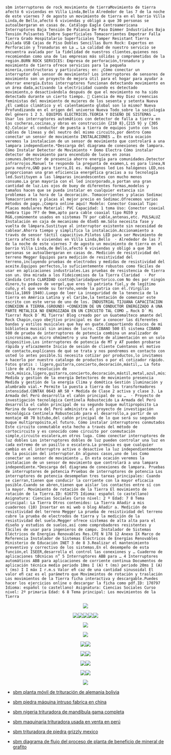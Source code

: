 
```
sbm interruptores de rock movimiento de tierraMovimiento de tierra afectó 6 viviendas en Villa Linda,Bello Alrededor de las 7 de la noche de este viernes 7 de agosto un movimiento de tierra en el barrio Villa Linda,de Bello,afectó 6 viviendas y obligó a que 30 personas se autoalbergaran en casas de. Catálogo Eagle Centroamericana Interruptores Baja Tensión De Palanca De Paso Dimmer Industriales Baja Tensión Pulsantes Timbre Superficiales Tomacorrientes Empotrar Falla Tierra Grado Hospitalario Superficiales Tamper Resistant Tierra Aislada USB Cajas de Piso Dobles Sencillas Burn Rock: Expertos en Perforación y Tronaduras en La … La calidad de nuestro servicio se encuentra avalada por la fidelidad de nuestros clientes,quienes nos recomiendan como una de las empresas más sólidas y comprometidas de la región.BURN ROCK SERVICES: Empresa de perforación,tronadura y movimiento de tierra ofrece servicios para la pequeña minería,constructoras y particulares; en: ¿Cómo conectar un interruptor del sensor de movimiento? Los interruptores de sensores de movimiento son un proyecto de mejora útil para el hogar para ayudar a ahorrar energía.Estos interruptores funcionan detectando movimiento en un área dada,activando la electricidad cuando es detectado movimiento,o desactivándola después de que el movimiento no ha sido detectado durante un cierto tiempo. 🥇 Ciencia de Hoy Diez creencias feministas del movimiento de mujeres de los sesenta y setenta Nueva ¿El cambio climático y el calentamiento global son lo mismo? Nueva Profundizando en el origen del universo Nueva Todo sobre la sociología del género 1 2 3. EQUIPOS ELECTRICOS.TEORIA Y DISEÑO DE SISTEMAS … Usar los interruptores automáticos con detector de falla a tierra en las cocheras,cocinas,y obras en construcción {210 8},{215 9} y {305 6}.Colocar el conductor de puesta a tierra de equipos junto con los cables de líneas y del neutro del mismo circuito,por dentro Como conectar un sensor de movimiento INSTALACIONES … En esta ocación veremos la instalacion de un sensor de movimiento que controlará a una lampara independiente.*Descarga del diagrama de conexiones de lampara. Cómo Instalar Detector de Movimiento • Domo Electra Cómo instalar detector de movimiento para encendido de luces en zonas comunes.Detector de presencia ahorro energía para comunidades.Detector infrarrojos.Manuel te respondo la pregunta de examen,L es para linea,N para neutro,GND para tierra,D1 es. Halogenos led Los halógenos LED,nos proporcionan una gran eficiencia energética gracias a su tecnología led.Sustituyen a las lámparas incandescentes con mucho menos consumo.La gran mayoría con el led incorporado,a portan una gran cantidad de luz.Los ojos de buey de diferentes formas,modelos y tamaños hacen que se pueda instalar en cualquier estancia sin problemas a la hora de la decoración. Tomacorrientes y placas Sodimac Tomacorrientes y placas al mejor precio en Sodimac.Ofrecemos varios métodos de pago.¡Compra online aquí! Modelo: Conector Coaxial Tipo: Placas modulares Material: PVC Capacidad: 1 toma Uso: Conector coaxial hembra tipo ?F? de 9mm,apto para cable coaxial tipo RG59 y RG6,comúnmente usados en sistemas TV por cable,antenas,etc. PULSALUZ Instalación en caja de mecanismo de 65x65 mm.Sólo necesita fase y vuelta de lámpara.Sustituye al interruptor existente sin necesidad de cablear.Ahorra tiempo y simplifica la instalación.Accionamiento a través de sensor táctil capacitivo.Pilotos LED para ser Movimiento de tierra afectó 6 viviendas en Villa Linda,Bello  · Alrededor de las 7 de la noche de este viernes 7 de agosto un movimiento de tierra en el barrio Villa Linda,de Bello,afectó 6 viviendas y obligó a que 30 personas se autoalbergaran en casas de. Medición de resistividad del terreno Megger Equipos para medición de resistividad del terreno,incluyendo pruebas de electrodos y medidas de resistividad del aceite.Equipos perfectos,lo suficientemente robustos como fáciles de usar en aplicaciones industriales.Las pruebas de resistencia de tierra son un. Una mirada a los Fideicomisos de la Tierra Claridad  · Por Cándida Cotto CLARIDAD ccotto@claridadpuertorico.com No des por ningún dinero,tu pedazo de vergel,que eres tú patriota fiel,y de legítimo cuño,y el que vende su terruño,vende la patria con él.(Virgilio Dávila,1869 1940).Luego de leer La inseguridad de la tenencia de la tierra en América Latina y el Caribe,la tentación de comenzar este escrito con este verso de uno de los. INDUSTRIAL TIJUANA CAPACITACION CONEXION A TIERRA.(GROUND) •CONEXION DE UN CONDUCTOR ENERGIZADO A UNA PARTE METALICA NO ENERGIZADA EN UN CIRCUITO TAL COMO … Rock D´ Mi Tierra! Rock D´ Mi Tierra! Blog creado por un Guatemalteco amante del Rock Chapin,cuyo obejtivo principal es dar a conocer las diferentes bandas y estilos musicales que hay en guate.Compartiendo discos de mi biblioteca musical sin animos de lucro. CIBANO 500 El sistema CIBANO 500 de prueba de interruptores de potencia combina un analizador de sincronismo,un micro ohmímetro y una fuente de alimentación en un solo dispositivo.Los interruptores de potencia de MT y AT pueden probarse rápida y eficazmente Inicio de sesión de cliente Cuéntanos el motivo de contacto,explícanos de qué se trata y nos pondremos en contacto con usted lo antes posible.Si necesita cotizar por productos,lo invitamos a hacerlo por nuestro catalogo de productos o por el cotizador rápido. Fotos gratis : ligero,guitarra,concierto,decoración,mástil,… La foto libre de alta resolución de rock,música,ligero,guitarra,concierto,decoración,mástil,metal,azul,músico,electricidad,movimiento,iluminación. Medida y gestión de la energía Detectores de movimiento presencia Medida y gestión de la energía Clima y domótica Gestión iluminación y alumbrado vial.• Permite la puesta a tierra de los transformadores intensidad.CONTAX 0643 AR S0 • Medida de Clase 2 activa y clase 3. La Armada del Perú desarrolla el cañón principal de su …  · Proyecto de investigación tecnológica Centinela Robustecido La Armada del Perú desarrolla el cañón principal de su segundo buque multipropósito La Marina de Guerra del Perú administra el proyecto de investigación tecnológica Centinela Robustecido para el desarrollo,a partir de un montaje 40 70 bitubo,del cañón principal de lo que será su segundo buque multipropósito,el futuro. Cómo instalar interruptores conmutados Este circuito conmutable esta hecho a través del método de cortocircuito y es conocido como circuito por conmutación simple,circuito escalera,en otros luga. Cómo conectar interruptores de luz dobles Los interruptores dobles de luz pueden controlar una luz en cada extremo de un pasillo o escalera.La premisa es que cualquier cambio en el interruptro active o desactive la luz independientemente de la posición del interruptor.En algunos casos,uno de los Como conectar un sensor de movimiento … En esta ocación veremos la instalacion de un sensor de movimiento que controlará a una lampara independiente.*Descarga del diagrama de conexiones de lampara. Pruebas de interruptores de potencia Pruebas de interruptores de potencia Los interruptores de potencia desempeñan tres tareas principales: Cuando se cierran,tienen que conducir la corriente con la mayor eficacia posible.Cuando se abren,tienen que aislar los contactos entre sí con la mayor. Movimiento de rotación de la Tierra El movimiento de rotación de la Tierra.ID: 616775 Idioma: español (o castellano) Asignatura: Ciencias Sociales Curso nivel: 2 º Edad: 7 8 Tema principal: La Tierra Otros contenidos: La Tierra Añadir a mis cuadernos (10) Insertar en mi web o blog Añadir a. Medición de resistividad del terreno Megger La prueba de resistividad del terreno cubre la prueba de electrodos de tierra y la medición de la resistividad del suelo.Megger ofrece sistemas de alta alta para el diseño y estudios de suelos,así como comprobadores resistentes y fáciles de usar para ingenieros de campo. Instalador de Sistemas Eléctricos de Energías Renovables Res.CFE N 178 12 Anexo IX Marco de Referencia Instalador de Sistemas Eléctricos de Energías Renovables Ministerio de Educación INET 3 de 8 3.Realizar el mantenimiento preventivo y correctivo de los sistemas.En el desempeño de esta función,el ISEER,desarrolla el control las conexiones y … Cuaderno de aplicaciones tØcnicas n” 5 Interruptores ABB para … 4 Interruptores automáticos ABB para aplicaciones de corriente continua Documentos de aplicación técnica medio periodo 10ms I (A) t (ms) periodo 20ms I (A) t (ms) I I máx I r.m.s Valor eﬁ caz de una cantidad sinusoidal El valor eﬁ caz es el parámetro que Movimeintos de rotación y traslación Los movimientos de la Tierra ficha interactiva y descargable.Puedes hacer los ejercicios online o descargar la ficha como pdf.ID: 170797 Idioma: español (o castellano) Asignatura: Ciencias Sociales Curso nivel: 2º primaria Edad: 6 8 Tema principal: Los movimientos de la Tierra 
```

<div align="center">

<a href="https://es-crusher.shibang-china.com/github&k=sbm+interruptores+de+rock+movimiento+de+tierra"><img src="https://static.shibang-china.com/es/crusher/logo.jpg"></a>

<a href="https://es-crusher.shibang-china.com/github&k=sbm+interruptores+de+rock+movimiento+de+tierra"><img src="https://static.shibang-china.com/es/crusher/index.jpg"></a><a href="https://es-crusher.shibang-china.com/material.htmlgithub&k=sbm+interruptores+de+rock+movimiento+de+tierra"><img src="https://static.shibang-china.com/es/crusher/material.jpg"></a><a href="https://es-crusher.shibang-china.com/application.htmlgithub&k=sbm+interruptores+de+rock+movimiento+de+tierra"><img src="https://static.shibang-china.com/es/crusher/application.jpg"></a><a href="https://es-crusher.shibang-china.com/aboutus.htmlgithub&k=sbm+interruptores+de+rock+movimiento+de+tierra"><img src="https://static.shibang-china.com/es/crusher/aboutus.jpg"></a><a href="https://es-crusher.shibang-china.com/contact.htmlgithub&k=sbm+interruptores+de+rock+movimiento+de+tierra"><img src="https://static.shibang-china.com/es/crusher/contact.jpg"></a>

<a href="https://es-crusher.shibang-china.com/github&k=sbm+interruptores+de+rock+movimiento+de+tierra"><img src="https://static.shibang-china.com/es/crusher/banner.jpg"></a>

<a href="https://swt.shibang-china.com/github&k=sbm+interruptores+de+rock+movimiento+de+tierra"><img src="https://static.shibang-china.com/es/crusher/text.jpg"></a>

<a href="https://swt.shibang-china.com/github&k=sbm+interruptores+de+rock+movimiento+de+tierra"><img src="https://static.shibang-china.com/es/crusher/chat.jpg"></a><a href="https://es-crusher.shibang-china.com/contact.htmlgithub&k=sbm+interruptores+de+rock+movimiento+de+tierra"><img src="https://static.shibang-china.com/es/crusher/message.jpg"></a>

<a href="https://es-crusher.shibang-china.com/products/pe.htmlgithub&k=sbm+interruptores+de+rock+movimiento+de+tierra"><img src="https://static.shibang-china.com/es/crusher/pe.jpg"></a><a href="https://es-crusher.shibang-china.com/products/pf.htmlgithub&k=sbm+interruptores+de+rock+movimiento+de+tierra"><img src="https://static.shibang-china.com/es/crusher/pf.jpg"></a>

<a href="https://es-crusher.shibang-china.com/products/hpt.htmlgithub&k=sbm+interruptores+de+rock+movimiento+de+tierra"><img src="https://static.shibang-china.com/es/crusher/hpt.jpg"></a><a href="https://es-crusher.shibang-china.com/products/vsi.htmlgithub&k=sbm+interruptores+de+rock+movimiento+de+tierra"><img src="https://static.shibang-china.com/es/crusher/vsi.jpg"></a>

<a href="https://es-crusher.shibang-china.com/products/klv.htmlgithub&k=sbm+interruptores+de+rock+movimiento+de+tierra"><img src="https://static.shibang-china.com/es/crusher/klv.jpg"></a><a href="https://es-crusher.shibang-china.com/products/portable.htmlgithub&k=sbm+interruptores+de+rock+movimiento+de+tierra"><img src="https://static.shibang-china.com/es/crusher/portable.jpg"></a>

<a href="https://swt.shibang-china.com/github&k=sbm+interruptores+de+rock+movimiento+de+tierra"><img src="https://static.shibang-china.com/es/crusher/case.jpg"></a>

</div>


* [sbm planta móvil de trituración de alemania bolivia](sbm%20planta%20m%C3%B3vil%20de%20trituraci%C3%B3n%20de%20alemania%20bolivia.md)

* [sbm piedra máquina intruso fabrica en china](sbm%20piedra%20m%C3%A1quina%20intruso%20fabrica%20en%20china.md)

* [sbm nigeria trituradora de mandíbula gama completa](sbm%20nigeria%20trituradora%20de%20mand%C3%ADbula%20gama%20completa.md)

* [sbm maquinaria trituradora usada en venta en perú](sbm%20maquinaria%20trituradora%20usada%20en%20venta%20en%20per%C3%BA.md)

* [sbm trituradora de piedra grizzly mexico](sbm%20trituradora%20de%20piedra%20grizzly%20mexico.md)

* [sbm diagrama de flujo del proceso de planta de beneficio de mineral de grafito](sbm%20diagrama%20de%20flujo%20del%20proceso%20de%20planta%20de%20beneficio%20de%20mineral%20de%20grafito.md)